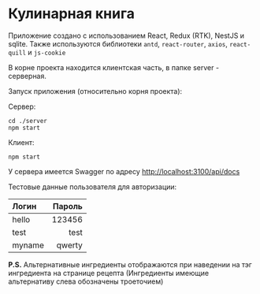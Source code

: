 # Кулинарная книга 
Приложение создано с использованием React, Redux (RTK), NestJS и sqlite. Также используются библиотеки `antd`, `react-router`, `axios`, `react-quill` и `js-cookie`

В корне проекта находится клиентская часть, в папке server - серверная.

Запуск приложения (относительно корня проекта):

Сервер:
```
cd ./server
npm start
```

Клиент:
```
npm start
```

У сервера имеется Swagger по адресу [http://localhost:3100/api/docs](http://localhost:3100/api/docs)

Тестовые данные пользователя для авторизации:

Логин | Пароль
:-----|----:
hello | 123456
test  | test
myname | qwerty

__P.S.__ Альтернативные ингредиенты отображаются при наведении на тэг ингредиента на странице рецепта (Ингредиенты имеющие альтернативу слева обозначены троеточием)

